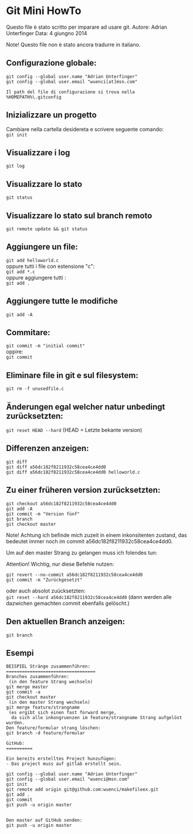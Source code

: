 Git Mini HowTo
=================

Questo file è stato scritto per imparare ad usare git.
Autore: Adrian Unterfinger
Data: 4 giungno 2014

Note! Questo file non è stato ancora tradurre in italiano.



## Configurazione globale:

`git config --global user.name "Adrian Unterfinger"`  
`git config --global user.email "wuenci[at]msn.com"`  
```
Il path del file di configurazione si trova nella %HOMEPATH%\.gitconfig
```

## Inizializzare un progetto
Cambiare nella cartella desidereta e scrivere seguente comando:  
`git init`


## Visualizzare i log
`git log`  


##  Visualizzare lo stato
`git status`  

## Visualizzare lo stato sul branch remoto
`git remote update && git status`  


## Aggiungere un file:
`git add helloworld.c`  
oppure tutti i file con estensione "c":  
`git add *.c`  
oppure aggiungere tutti :  
`git add .`  

## Aggiungere tutte le modifiche
`git add -A`  

## Commitare:
`git commit -m "initial commit"`  
oppire:  
`git commit`  


## Eliminare file in git e sul filesystem:
`git rm -f unusedfile.c`  

## Änderungen egal welcher natur unbedingt zurücksetzten:
`git reset HEAD --hard` (HEAD = Letzte bekante version)


## Differenzen anzeigen:
`git diff`  
`git diff a56dc182f8211932c58cea4ce4dd0`  
`git diff a56dc182f8211932c58cea4ce4dd0 helloworld.c`  


## Zu einer früheren version zurücksetzten:
`git checkout a56dc182f8211932c58cea4ce4dd0`  
`git add -A`  
`git commit -m "Version fünf"`  
`git branch`  
`git checkout master`  

Note! Achtung ich befinde mich zuzeit in einem inkonsitenten zustand, das bedeutet immer noch im commit a56dc182f8211932c58cea4ce4dd0.

Um auf den master Strang zu gelangen  muss ich folendes tun:

Attention! Wichtig, nur diese Befehle nutzen:

`git revert --no-commit a56dc182f8211932c58cea4ce4dd0`  
`git commit -m "Zurückgesetzt"`  

oder auch absolot zuücksetzten:  
``git reset --hard a56dc182f8211932c58cea4ce4dd0`` (dann werden alle dazwichen gemachten commit ebenfalls gelöscht.)

## Den aktuellen Branch anzeigen:
`git branch`


## Esempi
```
BEISPIEL Stränge zusammenführen:
==================================
Branches zusammenführen:
 (in den feature Strang wechseln)
git merge master
git commit -a
git checkout master
 (in den master Strang wechseln)
git merge feature/strangname
 (es ergibt sich einen fast forward merge,
  da sich alle inkongruenzen im feature/strangname Strang aufgelöst wurden.
Den feature/formular strang löschen:
git branch -d feature/formular
```


```
GitHub:
==========

Ein bereits erstelltes Project hunzufügen:
- Das project muss auf gitlab erstellt sein.

git config --global user.name "Adrian Unterfinger"
git config --global user.email "wuenci@msn.com"
git init
git remote add origin git@github.com:wuenci/makefileex.git
git add .
git commit
git push -u origin master


Den master auf GitHub senden:
git push -u origin master
```